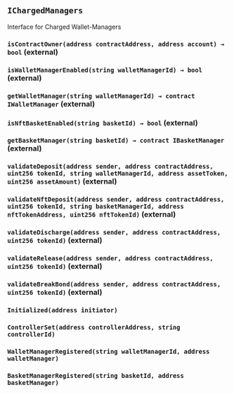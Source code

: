 ## `IChargedManagers`

Interface for Charged Wallet-Managers




### `isContractOwner(address contractAddress, address account) → bool` (external)





### `isWalletManagerEnabled(string walletManagerId) → bool` (external)





### `getWalletManager(string walletManagerId) → contract IWalletManager` (external)





### `isNftBasketEnabled(string basketId) → bool` (external)





### `getBasketManager(string basketId) → contract IBasketManager` (external)





### `validateDeposit(address sender, address contractAddress, uint256 tokenId, string walletManagerId, address assetToken, uint256 assetAmount)` (external)





### `validateNftDeposit(address sender, address contractAddress, uint256 tokenId, string basketManagerId, address nftTokenAddress, uint256 nftTokenId)` (external)





### `validateDischarge(address sender, address contractAddress, uint256 tokenId)` (external)





### `validateRelease(address sender, address contractAddress, uint256 tokenId)` (external)





### `validateBreakBond(address sender, address contractAddress, uint256 tokenId)` (external)






### `Initialized(address initiator)`





### `ControllerSet(address controllerAddress, string controllerId)`





### `WalletManagerRegistered(string walletManagerId, address walletManager)`





### `BasketManagerRegistered(string basketId, address basketManager)`





